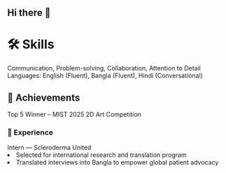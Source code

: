 ## Hi there 👋

<div> 
  <H1> 🛠️ Skills </H1>
<p> Communication, Problem-solving, Collaboration, Attention to Detail  
 Languages: English (Fluent), Bangla (Fluent), Hindi (Conversational) </p>

  <h2> 🏅 Achievements </h2>
  <p>  Top 5 Winner – MIST 2025 2D Art Competition</p>

  <h3>💼 Experience </h3>
  <url> Intern — Scleroderma United
  <li> Selected for international research and translation program  </li>
    <li>  Translated interviews into Bangla to empower global patient advocacy </li>
  </url>
</div>

